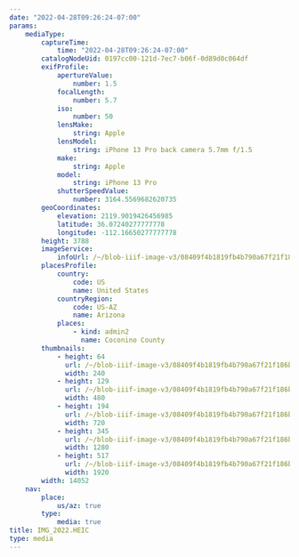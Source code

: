 ```yaml
---
date: "2022-04-28T09:26:24-07:00"
params:
    mediaType:
        captureTime:
            time: "2022-04-28T09:26:24-07:00"
        catalogNodeUid: 0197cc00-121d-7ec7-b06f-0d89d0c064df
        exifProfile:
            apertureValue:
                number: 1.5
            focalLength:
                number: 5.7
            iso:
                number: 50
            lensMake:
                string: Apple
            lensModel:
                string: iPhone 13 Pro back camera 5.7mm f/1.5
            make:
                string: Apple
            model:
                string: iPhone 13 Pro
            shutterSpeedValue:
                number: 3164.5569682620735
        geoCoordinates:
            elevation: 2119.9019426456985
            latitude: 36.07240277777778
            longitude: -112.16650277777778
        height: 3788
        imageService:
            infoUrl: /~/blob-iiif-image-v3/08409f4b1819fb4b790a67f21f186bbb905dade8a041c56cefd1ac36956687a0/info.json
        placesProfile:
            country:
                code: US
                name: United States
            countryRegion:
                code: US-AZ
                name: Arizona
            places:
                - kind: admin2
                  name: Coconino County
        thumbnails:
            - height: 64
              url: /~/blob-iiif-image-v3/08409f4b1819fb4b790a67f21f186bbb905dade8a041c56cefd1ac36956687a0/full/240%2C64/0/default.jpg
              width: 240
            - height: 129
              url: /~/blob-iiif-image-v3/08409f4b1819fb4b790a67f21f186bbb905dade8a041c56cefd1ac36956687a0/full/480%2C129/0/default.jpg
              width: 480
            - height: 194
              url: /~/blob-iiif-image-v3/08409f4b1819fb4b790a67f21f186bbb905dade8a041c56cefd1ac36956687a0/full/720%2C194/0/default.jpg
              width: 720
            - height: 345
              url: /~/blob-iiif-image-v3/08409f4b1819fb4b790a67f21f186bbb905dade8a041c56cefd1ac36956687a0/full/1280%2C345/0/default.jpg
              width: 1280
            - height: 517
              url: /~/blob-iiif-image-v3/08409f4b1819fb4b790a67f21f186bbb905dade8a041c56cefd1ac36956687a0/full/1920%2C517/0/default.jpg
              width: 1920
        width: 14052
    nav:
        place:
            us/az: true
        type:
            media: true
title: IMG_2022.HEIC
type: media
---
```

